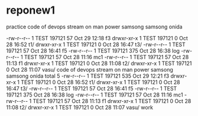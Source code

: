 # reponew1
practice
code of devops
stream
on
man
power
samsong
samsong
onida

-rw-r--r-- 1 TEST 197121  57 Oct 29 12:18 f3
drwxr-xr-x 1 TEST 197121   0 Oct 28 16:52 t1/
drwxr-xr-x 1 TEST 197121   0 Oct 28 16:47 t3/
-rw-r--r-- 1 TEST 197121  57 Oct 28 16:41 f5
-rw-r--r-- 1 TEST 197121 375 Oct 28 16:38 log
-rw-r--r-- 1 TEST 197121  57 Oct 28 11:16 mc1
-rw-r--r-- 1 TEST 197121  57 Oct 28 11:13 f1
drwxr-xr-x 1 TEST 197121   0 Oct 28 11:08 t2/
drwxr-xr-x 1 TEST 197121   0 Oct 28 11:07 vasu/
code of devops
stream
on
man
power
samsong
samsong
onida
total 5
-rw-r--r-- 1 TEST 197121 535 Oct 29 12:21 f3
drwxr-xr-x 1 TEST 197121   0 Oct 28 16:52 t1/
drwxr-xr-x 1 TEST 197121   0 Oct 28 16:47 t3/
-rw-r--r-- 1 TEST 197121  57 Oct 28 16:41 f5
-rw-r--r-- 1 TEST 197121 375 Oct 28 16:38 log
-rw-r--r-- 1 TEST 197121  57 Oct 28 11:16 mc1
-rw-r--r-- 1 TEST 197121  57 Oct 28 11:13 f1
drwxr-xr-x 1 TEST 197121   0 Oct 28 11:08 t2/
drwxr-xr-x 1 TEST 197121   0 Oct 28 11:07 vasu/
work
